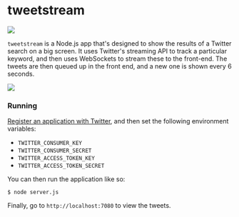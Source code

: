 # tweetstream

![](https://www.versioneye.com/user/projects/53f8ca8de09da3d172000370/badge.svg?style=flat)

`tweetstream` is a Node.js app that's designed to show the results of a Twitter search on a big screen. It uses Twitter's streaming API to track a particular keyword, and then uses WebSockets to stream these to the front-end. The tweets are then queued up in the front end, and a new one is shown every 6 seconds.

![](https://raw.githubusercontent.com/samstarling/tweetstream/master/docs/screenshot.png)

### Running

[Register an application with Twitter](http://apps.twitter.com), and then set the following environment variables:

* `TWITTER_CONSUMER_KEY`
* `TWITTER_CONSUMER_SECRET`
* `TWITTER_ACCESS_TOKEN_KEY`
* `TWITTER_ACCESS_TOKEN_SECRET`

You can then run the application like so:

    $ node server.js

Finally, go to `http://localhost:7080` to view the tweets.
